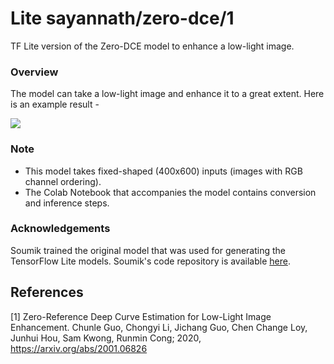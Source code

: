 # Lite sayannath/zero-dce/1
TF Lite version of the Zero-DCE model to enhance a low-light image.

<!-- parent-model: sayannath/zero-dce/1 -->
<!-- asset-path: legacy -->
<!-- colab: https://colab.research.google.com/github/sayannath/Zero-DCE-TFLite/blob/main/src/ZERO_DCE_TFLite.ipynb -->

### Overview
The model can take a low-light image and enhance it to a great extent. Here is an example result -

![](https://i.imgur.com/mBFhXxy.png)

### Note
- This model takes fixed-shaped (400x600) inputs (images with RGB channel ordering).
- The Colab Notebook that accompanies the model contains conversion and inference steps.

### Acknowledgements
Soumik trained the original model that was used for generating the TensorFlow Lite models. Soumik's code repository is available [here](https://github.com/soumik12345/Zero-DCE).

References
--------------
[1] Zero-Reference Deep Curve Estimation for Low-Light Image Enhancement. Chunle Guo, Chongyi Li, Jichang Guo, Chen Change Loy, Junhui Hou, Sam Kwong, Runmin Cong; 2020, https://arxiv.org/abs/2001.06826